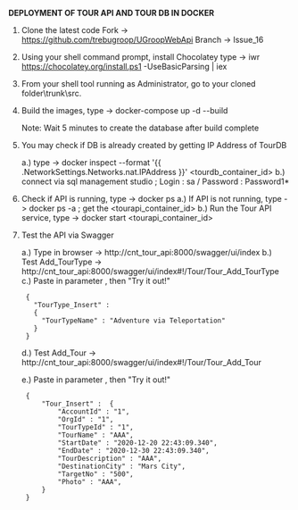 **DEPLOYMENT OF TOUR API AND TOUR DB IN DOCKER**


1. Clone the latest code 
   Fork -> https://github.com/trebugroop/UGroopWebApi
   Branch -> Issue_16

2. Using your shell command prompt, install Chocolatey 
   type -> iwr https://chocolatey.org/install.ps1 -UseBasicParsing | iex

3. From your shell tool running as Administrator, go to your cloned folder\trunk\src. 

4. Build the images, type -> docker-compose up -d --build 

   Note: Wait 5 minutes to create the database after build complete

5. You may check if DB is already created by getting IP Address of TourDB
   
   a.) type -> docker inspect --format '{{ .NetworkSettings.Networks.nat.IPAddress }}' <tourdb_container_id> 
   b.) connect via sql management studio ; Login : sa  /  Password : Password1*

6. Check if API is running, type -> docker ps
   a.) If API is not running, type -> docker ps -a  ; get the <tourapi_container_id> 
   b.) Run the Tour API service, type -> docker start <tourapi_container_id>

7. Test the API via Swagger
	
   a.) Type in browser -> http://cnt_tour_api:8000/swagger/ui/index
   b.) Test Add_TourType -> http://cnt_tour_api:8000/swagger/ui/index#!/Tour/Tour_Add_TourType
   c.) Paste in parameter , then "Try it out!"
	
		{
		  "TourType_Insert" :
		  {
			"TourTypeName" : "Adventure via Teleportation"
		  }
		}
	
   d.) Test Add_Tour -> http://cnt_tour_api:8000/swagger/ui/index#!/Tour/Tour_Add_Tour
	
   e.) Paste in parameter , then "Try it out!"
	
	    {
			"Tour_Insert" :  {
				"AccountId" : "1",
				"OrgId" : "1",
				"TourTypeId" : "1",
				"TourName" : "AAA",
				"StartDate" : "2020-12-20 22:43:09.340",
				"EndDate" : "2020-12-30 22:43:09.340",
				"TourDescription" : "AAA",
				"DestinationCity" : "Mars City",
				"TargetNo" : "500",
				"Photo" : "AAA",
			}
		}
	

